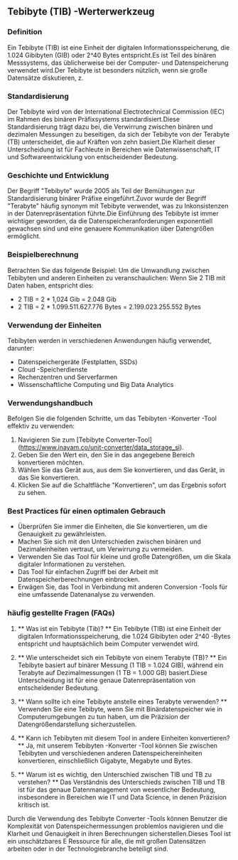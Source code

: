 ## Tebibyte (TIB) -Werterwerkzeug

### Definition
Ein Tebibyte (TIB) ist eine Einheit der digitalen Informationsspeicherung, die 1.024 Gibibyten (GIB) oder 2^40 Bytes entspricht.Es ist Teil des binären Messsystems, das üblicherweise bei der Computer- und Datenspeicherung verwendet wird.Der Tebibyte ist besonders nützlich, wenn sie große Datensätze diskutieren, z.

### Standardisierung
Der Tebibyte wird von der International Electrotechnical Commission (IEC) im Rahmen des binären Präfixsystems standardisiert.Diese Standardisierung trägt dazu bei, die Verwirrung zwischen binären und dezimalen Messungen zu beseitigen, da sich der Tebibyte von der Terabyte (TB) unterscheidet, die auf Kräften von zehn basiert.Die Klarheit dieser Unterscheidung ist für Fachleute in Bereichen wie Datenwissenschaft, IT und Softwareentwicklung von entscheidender Bedeutung.

### Geschichte und Entwicklung
Der Begriff "Tebibyte" wurde 2005 als Teil der Bemühungen zur Standardisierung binärer Präfixe eingeführt.Zuvor wurde der Begriff "Terabyte" häufig synonym mit Tebibyte verwendet, was zu Inkonsistenzen in der Datenrepräsentation führte.Die Einführung des Tebibyte ist immer wichtiger geworden, da die Datenspeicheranforderungen exponentiell gewachsen sind und eine genauere Kommunikation über Datengrößen ermöglicht.

### Beispielberechnung
Betrachten Sie das folgende Beispiel: Um die Umwandlung zwischen Tebibyten und anderen Einheiten zu veranschaulichen:
Wenn Sie 2 TIB mit Daten haben, entspricht dies:
- 2 TIB = 2 * 1,024 Gib = 2.048 Gib
- 2 TIB = 2 * 1.099.511.627.776 Bytes = 2.199.023.255.552 Bytes

### Verwendung der Einheiten
Tebibyten werden in verschiedenen Anwendungen häufig verwendet, darunter:
- Datenspeichergeräte (Festplatten, SSDs)
- Cloud -Speicherdienste
- Rechenzentren und Serverfarmen
- Wissenschaftliche Computing und Big Data Analytics

### Verwendungshandbuch
Befolgen Sie die folgenden Schritte, um das Tebibyten -Konverter -Tool effektiv zu verwenden:
1. Navigieren Sie zum [Tebibyte Converter-Tool] (https://www.inayam.co/unit-converter/data_storage_si).
2. Geben Sie den Wert ein, den Sie in das angegebene Bereich konvertieren möchten.
3. Wählen Sie das Gerät aus, aus dem Sie konvertieren, und das Gerät, in das Sie konvertieren.
4. Klicken Sie auf die Schaltfläche "Konvertieren", um das Ergebnis sofort zu sehen.

### Best Practices für einen optimalen Gebrauch
- Überprüfen Sie immer die Einheiten, die Sie konvertieren, um die Genauigkeit zu gewährleisten.
- Machen Sie sich mit den Unterschieden zwischen binären und Dezimaleinheiten vertraut, um Verwirrung zu vermeiden.
- Verwenden Sie das Tool für kleine und große Datengrößen, um die Skala digitaler Informationen zu verstehen.
- Das Tool für einfachen Zugriff bei der Arbeit mit Datenspeicherberechnungen einbrocken.
- Erwägen Sie, das Tool in Verbindung mit anderen Conversion -Tools für eine umfassende Datenanalyse zu verwenden.

### häufig gestellte Fragen (FAQs)

1. ** Was ist ein Tebibyte (Tib)? **
Ein Tebibyte (TIB) ist eine Einheit der digitalen Informationsspeicherung, die 1.024 Gibibyten oder 2^40 -Bytes entspricht und hauptsächlich beim Computer verwendet wird.

2. ** Wie unterscheidet sich ein Tebibyte von einem Terabyte (TB)? **
Ein Tebibyte basiert auf binärer Messung (1 TIB = 1.024 GIB), während ein Terabyte auf Dezimalmessungen (1 TB = 1.000 GB) basiert.Diese Unterscheidung ist für eine genaue Datenrepräsentation von entscheidender Bedeutung.

3. ** Wann sollte ich eine Tebibyte anstelle eines Terabyte verwenden? **
Verwenden Sie eine Tebibyte, wenn Sie mit Binärdatenspeicher wie in Computerumgebungen zu tun haben, um die Präzision der Datengrößendarstellung sicherzustellen.

4. ** Kann ich Tebibyten mit diesem Tool in andere Einheiten konvertieren? **
Ja, mit unserem Tebibyten -Konverter -Tool können Sie zwischen Tebibyten und verschiedenen anderen Datenspeichereinheiten konvertieren, einschließlich Gigabyte, Megabyte und Bytes.

5. ** Warum ist es wichtig, den Unterschied zwischen TIB und TB zu verstehen? **
Das Verständnis des Unterschieds zwischen TIB und TB ist für das genaue Datenmanagement von wesentlicher Bedeutung, insbesondere in Bereichen wie IT und Data Science, in denen Präzision kritisch ist.

Durch die Verwendung des Tebibyte Converter -Tools können Benutzer die Komplexität von Datenspeichermessungen problemlos navigieren und die Klarheit und Genauigkeit in ihren Berechnungen sicherstellen.Dieses Tool ist ein unschätzbares E Ressource für alle, die mit großen Datensätzen arbeiten oder in der Technologiebranche beteiligt sind.